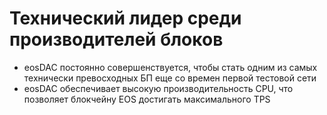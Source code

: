 **Технический лидер** среди производителей блоков
===

 * eosDAC постоянно совершенствуется, чтобы стать одним из самых технически превосходных БП еще со времен первой тестовой сети
 * eosDAC обеспечивает высокую производительность CPU, что позволяет блокчейну EOS достигать максимального TPS
